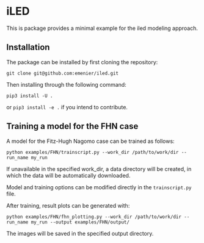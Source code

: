 # iLED

This is package provides a minimal example for the iled modeling approach.

## Installation

The package can be installed by first cloning the repository:

```
git clone git@github.com:emenier/iled.git
```

Then installing through the following command:

```
pip3 install -U .
```

or `pip3 install -e .` if you intend to contribute.

## Training a model for the FHN case

A model for the Fitz-Hugh Nagomo case can be trained as follows:

```
python examples/FHN/trainscript.py --work_dir /path/to/work/dir --run_name my_run
```

If unavailable in the specified work_dir, a data directory will be created, in which the data 
will be automatically downloaded.

Model and training options can be modified directly in the `trainscript.py` file.

After training, result plots can be generated with:

```
python examples/FHN/fhn_plotting.py --work_dir /path/to/work/dir --run_name my_run --output examples/FHN/output/
```

The images will be saved in the specified output directory.

